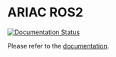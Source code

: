 # ARIAC ROS2 

[![Documentation Status](https://readthedocs.org/projects/ariac-ros2/badge/?version=latest)](https://ariac-ros2.readthedocs.io/en/latest/?badge=latest)

Please refer to the [documentation](https://ariac-ros2.readthedocs.io). 